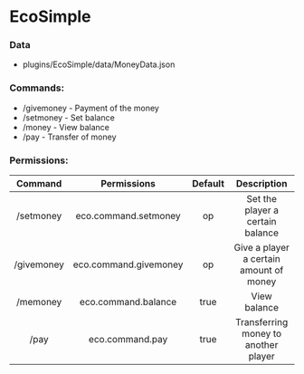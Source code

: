# EcoSimple


### Data
 - plugins/EcoSimple/data/MoneyData.json
 
### Commands:
 - /givemoney - Payment of the money
 - /setmoney - Set balance
 - /money - View balance
 - /pay - Transfer of money
 
### Permissions:
|Command   | Permissions         | Default|Description                              |
|:--------:|:-------------------:|:------:|:---------------------------------------:|
|/setmoney | eco.command.setmoney|op      | Set the player a certain balance        |
|/givemoney|eco.command.givemoney|op      | Give a player a certain amount of money |
|/memoney  | eco.command.balance |true    | View balance                            |
|/pay      | eco.command.pay     |true    | Transferring money to another player    |

